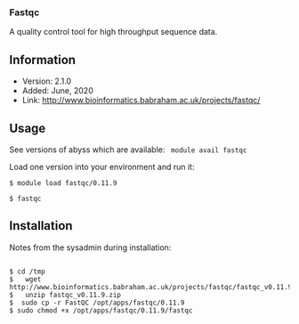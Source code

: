 ### Fastqc
A quality control tool for high throughput sequence data.

## Information

  * Version: 2.1.0
  * Added: June, 2020
  * Link: http://www.bioinformatics.babraham.ac.uk/projects/fastqc/

## Usage 
See versions of abyss which are available:
  ` module avail fastqc`

Load one version into your environment and run it:
```
$ module load fastqc/0.11.9

$ fastqc
```

 ## Installation
Notes from the sysadmin during installation:


```

$ cd /tmp
$   wget http://www.bioinformatics.babraham.ac.uk/projects/fastqc/fastqc_v0.11.9.zip
$   unzip fastqc_v0.11.9.zip
$  sudo cp -r FastQC /opt/apps/fastqc/0.11.9
$ sudo chmod +x /opt/apps/fastqc/0.11.9/fastqc
